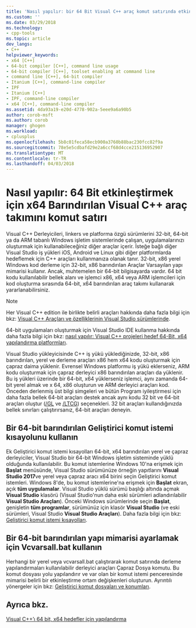 ```yaml
---
title: 'Nasıl yapılır: bir 64 Bit Visual C++ araç komut satırında etkinleştirme | Microsoft Docs'
ms.custom: ''
ms.date: 03/29/2018
ms.technology:
- cpp-tools
ms.topic: article
dev_langs:
- C++
helpviewer_keywords:
- x64 [C++]
- 64-bit compiler [C++], command line usage
- 64-bit compiler [C++], toolset enabling at command line
- command line [C++], 64-bit compiler
- Itanium [C++], command-line compiler
- IPF
- Itanium [C++]
- IPF, command-line compiler
- x64 [C++], command-line compiler
ms.assetid: 4da93a19-e20d-4778-902a-5eee9a6a90b5
author: corob-msft
ms.author: corob
manager: ghogen
ms.workload:
- cplusplus
ms.openlocfilehash: 5b8c01feca58ecb900a3760b88bac230fcc82f9a
ms.sourcegitcommit: 78e5e5cdbafd29e2a6ccf68d4cce215136952907
ms.translationtype: MT
ms.contentlocale: tr-TR
ms.lasthandoff: 04/03/2018
---
```

# <a name="how-to-enable-a-64-bit-x64-hosted-visual-c-toolset-on-the-command-line"></a>Nasıl yapılır: 64 Bit etkinleştirmek için x64 Barındırılan Visual C++ araç takımını komut satırı

Visual C++ Derleyicileri, linkers ve platforma özgü sürümlerini 32-bit, 64-bit ya da ARM tabanlı Windows işletim sistemlerinde çalışan, uygulamalarınızı oluşturmak için kullanabileceğiniz diğer araçlar içerir. İsteğe bağlı diğer Visual Studio iş yükleri iOS, Android ve Linux gibi diğer platformlarda hedeflemek için C++ araçları kullanmanıza olanak tanır. 32-bit, x86 yerel Windows kod derleme için 32-bit, x86 barındırılan Araçlar Varsayılan yapı mimarisi kullanır. Ancak, muhtemelen bir 64-bit bilgisayarda vardır. 64 bit kodu kullanılabilir bellek alanı ve işlemci x86, x64 veya ARM işlemcileri için kod oluşturma sırasında 64-bit, x64 barındırılan araç takımı kullanarak yararlanabilirsiniz.

> [!NOTE]
> Her Visual C++ edition ile birlikte belirli araçları hakkında daha fazla bilgi için bkz: [Visual C++ Araçları ve özelliklerinin Visual Studio sürümlerinde](../ide/visual-cpp-tools-and-features-in-visual-studio-editions.md).
>
> 64-bit uygulamaları oluşturmak için Visual Studio IDE kullanma hakkında daha fazla bilgi için bkz: [nasıl yapılır: Visual C++ projeleri hedef 64-Bit, x64 yapılandırma platformları](../build/how-to-configure-visual-cpp-projects-to-target-64-bit-platforms.md).

Visual Studio yükleyicisinde C++ iş yükü yüklediğinizde, 32-bit, x86 barındırılan, yerel ve derleme araçları x86 hem x64 kodu oluşturmak için çapraz daima yüklenir. Evrensel Windows platformu iş yükü eklerseniz, ARM kodu oluşturmak için çapraz derleyici x86 barındırılan araçları da yüklenir. Bu iş yükleri üzerinde bir 64-bit, x64 yüklerseniz işlemci, aynı zamanda 64-bit yerel almak ve x 64, x86 oluşturun ve ARM derleyici araçları kod. Önceden derlenmiş üst bilgi simgeleri ve bütün Program iyileştirmesi için daha fazla bellek 64-bit araçları destek ancak aynı kodu 32 bit ve 64-bit araçları oluştur ([/GL](../build/reference/gl-whole-program-optimization.md) ve [/LTCG](../build/reference/ltcg-link-time-code-generation.md)) seçenekleri. 32 bit araçları kullandığınızda bellek sınırları çalıştırırsanız, 64-bit araçları deneyin.

## <a name="use-a-64-bit-hosted-developer-command-prompt-shortcut"></a>Bir 64-bit barındırılan Geliştirici komut istemi kısayolunu kullanın

Ek Geliştirici komut istemi kısayolları 64-bit, x64 barındırılan yerel ve çapraz derleyiciler, Visual Studio bir 64-bit Windows işletim sisteminde yüklü olduğunda kullanılabilir. Bu komut istemlerine Windows 10'na erişmek için **Başlat** menüsünde, Visual Studio sürümünüze örneğin yapıtlarını **Visual Studio 2017**ve yerel veya çapraz aracı x64 birini seçin Geliştirici komut istemleri. Windows 8'de, bu komut istemlerine'na erişmek için **Başlat** ekran, açık **tüm uygulamalar**. Visual Studio yüklü sürümü başlığı altında açmak **Visual Studio** klasörü (Visual Studio'nun daha eski sürümleri adlandırılabilir **Visual Studio Araçları**). Önceki Windows sürümlerinde seçin **Başlat**, genişletin **tüm programlar**, sürümünüz için klasör **Visual Studio** (ve eski sürümleri, Visual Studio  **Visual Studio Araçları**). Daha fazla bilgi için bkz: [Geliştirici komut istemi kısayolları](../build/building-on-the-command-line.md#developer-command-prompt-shortcuts).

## <a name="use-vcvarsallbat-to-set-a-64-bit-hosted-build-architecture"></a>Bir 64-bit barındırılan yapı mimarisi ayarlamak için Vcvarsall.bat kullanın

Herhangi bir yerel veya vcvarsall.bat çalıştırarak komut satırında derleme yapılandırmaları kullanılabilir derleyici araçları Çapraz Dosya komutu. Bu komut dosyası yolu yapılandırır ve var olan bir komut istemi penceresinde mimarisi belirli bir etkinleştirme ortam değişkenleri oluşturun. Ayrıntılı yönergeler için bkz: [Geliştirici komut dosyaları ve konumları](../build/building-on-the-command-line.md#developer-command-files-and-locations).

## <a name="see-also"></a>Ayrıca bkz.

[Visual C++’ı 64 bit, x64 hedefler için yapılandırma](../build/configuring-programs-for-64-bit-visual-cpp.md)<br/>
